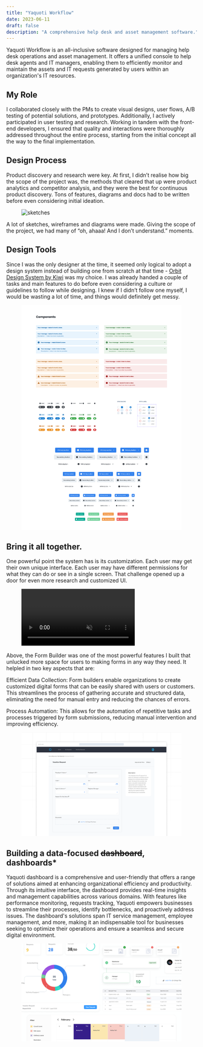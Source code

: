 ```yaml
---
title: "Yaquoti Workflow"
date: 2023-06-11
draft: false
description: "A comprehensive help desk and asset management software."
---
```


Yaquoti Workflow is an all-inclusive software designed for managing help desk operations and asset management. It offers a unified console to help desk agents and IT managers, enabling them to efficiently monitor and maintain the assets and IT requests generated by users within an organization's IT resources.

## My Role 
I collaborated closely with the PMs to create visual designs, user flows, A/B testing of potential solutions, and prototypes. Additionally, I actively participated in user testing and research. Working in tandem with the front-end developers, I ensured that quality and interactions were thoroughly addressed throughout the entire process, starting from the initial concept all the way to the final implementation.

## Design Process
Product discovery and research were key. At first, I didn’t realise how big the scope of the project was, the methods that cleared that up were product analytics and competitor analysis, and they were the best for continuous product discovery. Tons of features, diagrams and docs had to be written before even considering initial ideation. 

<figure class="img-wrapper">
    <img src="sketches.png" alt="sketches" class="max-w-[1300px] w-[90vw]"/>
</figure>

A lot of sketches, wireframes and diagrams were made. Giving the scope of the project, we had many of “oh, ahaaa! And I don’t understand.” moments.

## Design Tools
Since I was the only designer at the time, it seemed only logical to adopt a design system instead of building one from scratch at that time - [Orbit Design System by Kiwi](https://www.figma.com/community/file/832549862383280158/%5BOrbit-Design-System%5D-Desktop-Web-Components) was my choice. I was already handed a couple of tasks and main features to do before even considering a culture or guidelines to follow while designing. I knew if I didn’t follow one myself, I would be wasting a lot of time, and things would definitely get messy. 

<figure class="img-wrapper">
    <img src="kiwi_design_system.png" alt="a photo of some of Kiwi's components" class="max-w-[1300px] w-[90vw]"/>
</figure>

## Bring it all together.

One powerful point the system has is its customization. Each user may get their own unique interface. Each user may have different permissions for what they can do or see in a single screen. That challenge opened up a door for even more research and customized UI. 

<figure class="img-wrapper">
    <video playsinline="" autobuffer="" autoplay="" muted="" loop="" poster="">
    <source src="Form_builder.mp4" type="video/mp4">
    </video>
</figure>
Above, the Form Builder was one of the most powerful features I built that unlucked more space for users to making forms in any way they need. It helpled in two key aspects that are:

Efficient Data Collection: Form builders enable organizations to create customized digital forms that can be easily shared with users or customers. This streamlines the process of gathering accurate and structured data, eliminating the need for manual entry and reducing the chances of errors.

Process Automation: This allows for the automation of repetitive tasks and processes triggered by form submissions, reducing manual intervention and improving efficiency.

<figure class="img-wrapper">
    <img src="Vacation_form.png" alt="Vacation form" class="max-w-[1300px] w-[90vw]"/>
</figure>


## Building a data-focused ~~dashboard~~, dashboards*

Yaquoti dashboard is a comprehensive and user-friendly that offers a range of solutions aimed at enhancing organizational efficiency and productivity. Through its intuitive interface, the dashboard provides real-time insights and management capabilities across various domains. With features like performance monitoring, requests tracking, Yaquoti empowers businesses to streamline their processes, identify bottlenecks, and proactively address issues. The dashboard's solutions span IT service management, employee management, and more, making it an indispensable tool for businesses seeking to optimize their operations and ensure a seamless and secure digital environment.

<figure class="img-wrapper">
    <img src="Dashboard.png" alt="Dashboard components photo" class="max-w-[1300px] w-[90vw]"/>
</figure>
